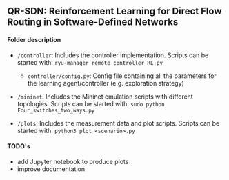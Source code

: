 ## QR-SDN: Reinforcement Learning for Direct Flow Routing in Software-Defined Networks


#### Folder description
- `/controller`:
Includes the controller implementation.
Scripts can be started with: `ryu-manager remote_controller_RL.py`
    - `controller/config.py`:
        Config file containing all the parameters for the learning agent/controller (e.g. exploration strategy)

- `/mininet`:
Includes the Mininet emulation scripts with different topologies.
Scripts can be started with: `sudo python Four_switches_two_ways.py`

- `/plots`:
Includes the measurement data and plot scripts.
Scripts can be started with: `python3 plot_<scenario>.py`


#### TODO's

- add Jupyter notebook to produce plots
- improve documentation